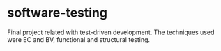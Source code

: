# software-testing
Final project related with test-driven development. The techniques  used were EC and BV, functional and structural testing.
